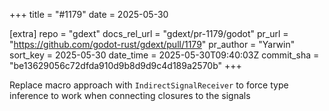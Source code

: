 +++
title = "#1179"
date = 2025-05-30

[extra]
repo = "gdext"
docs_rel_url = "gdext/pr-1179/godot"
pr_url = "https://github.com/godot-rust/gdext/pull/1179"
pr_author = "Yarwin"
sort_key = 2025-05-30
date_time = 2025-05-30T09:40:03Z
commit_sha = "be13629056c72dfda910d9b8d9d9c4d189a2570b"
+++

Replace macro approach with `IndirectSignalReceiver` to force type inference to work when connecting closures to the signals
